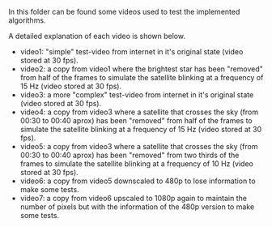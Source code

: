 In this folder can be found some videos used to test the implemented algorithms.

A detailed explanation of each video is shown below.

* video1: "simple" test-video from internet in it's original state (video stored at 30 fps).
* video2: a copy from video1 where the brightest star has been "removed" from half of the frames to simulate the satellite blinking at a frequency of 15 Hz (video stored at 30 fps).
* video3: a more "complex" test-video from internet in it's original state (video stored at 30 fps).
* video4: a copy from video3 where a satellite that crosses the sky (from 00:30 to 00:40 aprox) has been "removed" from half of the frames to simulate the satellite blinking at a frequency of 15 Hz (video stored at 30 fps).
* video5: a copy from video3 where a satellite that crosses the sky (from 00:30 to 00:40 aprox) has been "removed" from two thirds of the frames to simulate the satellite blinking at a frequency of 10 Hz (video stored at 30 fps).
* video6: a copy from video5 downscaled to 480p to lose information to make some tests.
* video7: a copy from video6 upscaled to 1080p again to maintain the number of pixels but with the information of the 480p version to make some tests.
